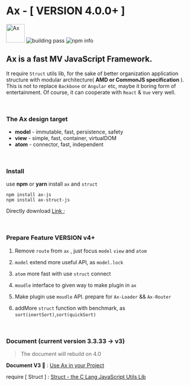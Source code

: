 # Ax - [ VERSION 4.0.0+ ]

<img width=50 src="http://7j1zwt.com1.z0.glb.clouddn.com/logo.png" alt="Ax">

<img src="https://travis-ci.org/DemonCloud/Ax.svg?branch=master" alt="building pass">

<img src="https://nodei.co/npm/ax-js.png" alt="npm info">

<br>

## Ax is a fast MV JavaScript Framework. 

It require `Struct` utils lib, for the sake of better organization application structure with modular architecture( **AMD or CommonJS specification** ). This is not to replace `Backbone` or `Angular` etc, maybe it boring form of entertainment. Of course, it can cooperate with `React` & `Vue` very well.

<br>

### The Ax design target

* **model** - immutable, fast, persistence, safety
* **view** - simple, fast, container, virtualDOM
* **atom** - connector, fast, independent

<br>

### Install

use **npm** or **yarn** install `ax` and `struct`

```shell
npm install ax-js
npm install ax-struct-js
```

Directly download [ Link ](https://github.com/DemonCloud/Ax/archive/master.zip);

<br>

### Prepare Feature VERSION v4+

1. Remove `route` from `ax` , just focus `model` `view` and `atom`

2. `model` extend more useful API, as `model.lock`

3. `atom` more fast with use `struct` connect

4. `moudle` interface to given way to make plugin in `ax`

5. Make plugin use `moudle` API. prepare for `Ax-Loader` && `Ax-Router`

6. addMore `struct` function with benchmark, as `sort(inertSort)`,`sort(quickSort)`

<br>

### Document (current version 3.3.33 -> v3)

> The document will rebuild on 4.0

**Document V3 📃** : [ Use Ax in your Project ](https://demoncloud.github.io/Ax/v3)

require [ Struct ] : [ Struct - the C Lang JavaScript Utils Lib ](https://github.com/DemonCloud/struct)
